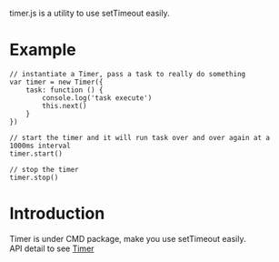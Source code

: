 timer.js is a utility to use setTimeout easily.

# Example

    // instantiate a Timer, pass a task to really do something
    var timer = new Timer({
        task: function () {
            console.log('task execute')
            this.next()
        }
    })

    // start the timer and it will run task over and over again at a 1000ms interval
    timer.start()

    // stop the timer
    timer.stop()

# Introduction
Timer is under CMD package, make you use setTimeout easily.  
API detail to see [Timer](valaxy.github.io/timer.js/doc/Timer.html)
